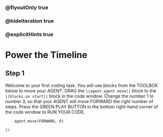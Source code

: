 ### @flyoutOnly true
### @hideIteration true
### @explicitHints true

# Power the Timeline

## Step 1
Welcome to your first coding task. You will use blocks from the TOOLBOX below to move your AGENT. DRAG the ``||agent.agent move||`` block to the ``||blocks.on start||`` block in the code window. Change the number 1 to number 3, so that your AGENT will move FORWARD the right number of steps. Press the GREEN PLAY BUTTON in the bottom right-hand corner of the code window to RUN YOUR CODE.


```ghost
    agent.move(FORWARD, 0)
```
```template
\\
```
```package
```
